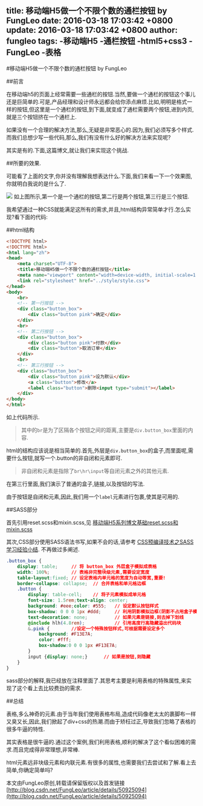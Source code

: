 title: 移动端H5做一个不限个数的通栏按钮 by FungLeo
date: 2016-03-18 17:03:42 +0800
update: 2016-03-18 17:03:42 +0800
author: fungleo
tags:
    -移动端H5
    -通栏按钮
    -html5+css3
    -FungLeo
    -表格
---

#移动端H5做一个不限个数的通栏按钮 by FungLeo

##前言

在移动端h5的页面上经常需要一些通栏的按钮.当然,要做一个通栏的按钮这个事儿还是巨简单的.可是,产品经理和设计师永远都会给你添点麻烦.比如,明明是格式一样的按钮,但这里是一个通栏的按钮,到下面,就变成了通栏需要两个按钮,进到内页,就是三个按钮挤在一个通栏上.

如果没有一个合理的解决方法,那么,无疑是非常恶心的.因为,我们必须写多个样式.而我们总想少写一些代码,那么,我们有没有什么好的解决方法来实现呢?

其实是有的.下面,这篇博文,就让我们来实现这个挑战.

##所要的效果.

可能看了上面的文字,你并没有理解我想表达什么.下面,我们来看一下一个效果图,你就明白我说的是什么了.

![](https://raw.githubusercontent.com/fengcms/articles/master/image/e0/b6979b278f4f9e4dd000e24cf09435.jpg)
如上图所示,第一个是一个通栏的按钮,第二行是两个按钮,第三行是三个按钮.

我希望通过一种CSS就能满足这所有的需求,并且,html结构异常简单才行.怎么实现?看下面的代码:

##html结构

```html
<!DOCTYPE html>
<!DOCTYPE html>
<html lang="zh">
<head>
	<meta charset="UTF-8">
	<title>移动端H5做一个不限个数的通栏按钮</title>
	<meta name="viewport" content="width=device-width, initial-scale=1.0, maximum-scale=1.0, user-scalable=0" />
	<link rel="stylesheet" href="../style/style.css">
</head>
<body>
	<br>
	<!-- 第一行按钮 -->
	<div class="button_box">
		<div class="button pink">确定</div>
	</div>
	<br>
	<!-- 第二行按钮 -->
	<div class="button_box">
		<div class="button pink">付款</div>
		<div class="button">取消订单</div>
	</div>
	<br>
	<!-- 第三行按钮 -->
	<div class="button_box">
		<div class="button pink">设为默认</div>
		<a class="button">修改</a>
		<label class="button">删除<input type="submit"></label>
	</div>
</body>
</html>
```

如上代码所示.
>其中的`br`是为了区隔各个按钮之间的距离,主要是`div.button_box`里面的内容.

html的结构应该说是相当简单的.首先,外层是`div.button_box`的盒子,而里面呢,需要什么按钮,就写一个.button的非自闭和元素即可.

>非自闭和元素是指除了`br\hr\input`等自闭元素之外的其他元素.

在第三行里面,我们演示了普通的盒子,链接,以及按钮的写法.

由于按钮是自闭和元素,因此,我们用一个`label`元素进行包裹,使其是可用的.

##SASS部分

首先引用reset.scss和mixin.scss,见 [移动端H5系列博文基础reset.scss和mixin.scss](http://blog.csdn.net/fungleo/article/details/50877720)

其次,CSS部分使用SASS语法书写,如果不会的话,请参考 [CSS预编译技术之SASS学习经验小结](http://blog.csdn.net/fungleo/article/details/50851192). 不再做过多阐述.

```css
.button_box {
	display: table;		// 将 button_box 外层盒子模拟成表格
	width: 100%;		// 表格非完整块级元素,需要设定宽度
	table-layout:fixed;	// 设定表格内单元格的宽度为自动等宽,重要!
	border-collapse: collapse;	// 合并表格和单元格边框
	.button {
		display: table-cell;	// 将子元素模拟成单元格
		font-size: 1.5rem;text-align: center;
		background: #eee;color: #555;	// 设定默认按钮样式
		box-shadow: 0 0 0 1px #ddd;		// 利用阴影模拟边框(阴影不占用盒子模型)
		text-decoration: none;			// 如果元素是链接,则去掉下划线
		@include hlh(4.8rem);			// 引用高度行高隐藏溢出代码块
		&.pink {		//设定一个特殊按钮样式,可根据需要设定多个
			background: #F13E7A;
			color: #fff;
			box-shadow:0 0 0 1px #F13E7A;
		}
		input {display: none;}		// 如果是按钮,则隐藏
	}
}
```

sass部分的解释,我已经放在注释里面了.其思考主要是利用表格的特殊属性,来实现了这个看上去比较费劲的需求.

##总结

表格,多么神奇的元素.由于当年我们使用表格布局,造成代码像老太太的裹脚布一样又臭又长,因此,我们掀起了div+css的热潮.而由于矫枉过正,导致我们忽略了表格的很多牛逼的特性.

其实表格是很牛逼的.通过这个案例,我们利用表格,顺利的解决了这个看似困难的需求.而且完成得非常理想,非常棒.

html元素远非块级元素和内联元素.有很多的属性,也需要我们去尝试和了解.看上去简单,你确定简单吗?

本文由FungLeo原创,转载请保留版权以及首发链接[http://blog.csdn.net/FungLeo/article/details/50925094](http://blog.csdn.net/FungLeo/article/details/50925094)
